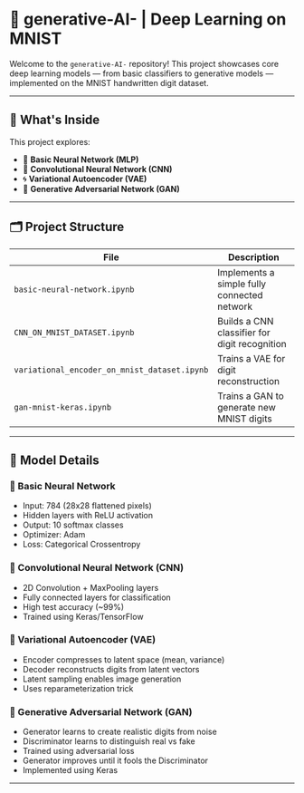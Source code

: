 # 🧠 generative-AI- | Deep Learning on MNIST

Welcome to the `generative-AI-` repository! This project showcases core deep learning models — from basic classifiers to generative models — implemented on the MNIST handwritten digit dataset.

---

## 📌 What's Inside

This project explores:

- 🔢 **Basic Neural Network (MLP)**
- 🧠 **Convolutional Neural Network (CNN)**
- 🌀 **Variational Autoencoder (VAE)**
- 🎨 **Generative Adversarial Network (GAN)**

---

## 🗂 Project Structure

| File | Description |
|------|-------------|
| `basic-neural-network.ipynb` | Implements a simple fully connected network |
| `CNN_ON_MNIST_DATASET.ipynb` | Builds a CNN classifier for digit recognition |
| `variational_encoder_on_mnist_dataset.ipynb` | Trains a VAE for digit reconstruction |
| `gan-mnist-keras.ipynb` | Trains a GAN to generate new MNIST digits |

---

## 🧠 Model Details

### 🔸 Basic Neural Network
- Input: 784 (28x28 flattened pixels)
- Hidden layers with ReLU activation
- Output: 10 softmax classes
- Optimizer: Adam
- Loss: Categorical Crossentropy

### 🔸 Convolutional Neural Network (CNN)
- 2D Convolution + MaxPooling layers
- Fully connected layers for classification
- High test accuracy (~99%)
- Trained using Keras/TensorFlow

### 🔸 Variational Autoencoder (VAE)
- Encoder compresses to latent space (mean, variance)
- Decoder reconstructs digits from latent vectors
- Latent sampling enables image generation
- Uses reparameterization trick

### 🔸 Generative Adversarial Network (GAN)
- Generator learns to create realistic digits from noise
- Discriminator learns to distinguish real vs fake
- Trained using adversarial loss
- Generator improves until it fools the Discriminator
- Implemented using Keras

---
